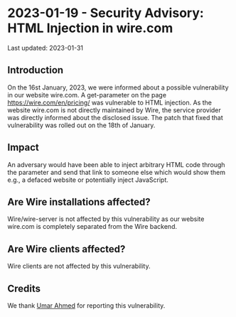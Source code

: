 # 2023-01-19 - Security Advisory: HTML Injection in wire.com

Last updated: 2023-01-31

## Introduction
On the 16st January, 2023, we were informed about a possible vulnerability in our website wire.com. A get-parameter on the page https://wire.com/en/pricing/ was vulnerable to HTML injection. As the website wire.com is not directly maintained by Wire, the service provider was directly informed about the disclosed issue. The patch that fixed that vulnerability was rolled out on the 18th of January.

## Impact
An adversary would have been able to inject arbitrary HTML code through the parameter and send that link to someone else which would show them e.g., a defaced website or potentially inject JavaScript.

## Are Wire installations affected?
Wire/wire-server is not affected by this vulnerability as our website wire.com is completely separated from the Wire backend.

## Are Wire clients affected?
Wire clients are not affected by this vulnerability.

## Credits
We thank [Umar Ahmed](http://linkedin.com/in/theumar9) for reporting this vulnerability.
